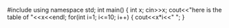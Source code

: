 
#include <iostream>
using namespace std;
int main()
{
  int x;
  cin>>x;
  cout<<"here is the table of "<<x<<endl;
  for(int i=1; i<=10; i++)
  {
    cout<<x*i<<" ";
  }
